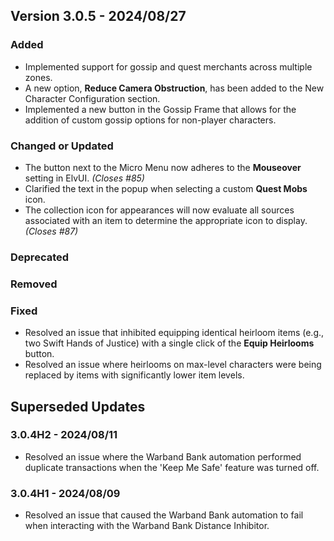 ## Version 3.0.5 - 2024/08/27

### Added
- Implemented support for gossip and quest merchants across multiple zones.
- A new option, **Reduce Camera Obstruction**, has been added to the New Character Configuration section.
- Implemented a new button in the Gossip Frame that allows for the addition of custom gossip options for non-player characters.
### Changed or Updated
- The button next to the Micro Menu now adheres to the **Mouseover** setting in ElvUI. _(Closes #85)_
- Clarified the text in the popup when selecting a custom **Quest Mobs** icon.
- The collection icon for appearances will now evaluate all sources associated with an item to determine the appropriate icon to display. _(Closes #87)_
### Deprecated
### Removed
### Fixed
- Resolved an issue that inhibited equipping identical heirloom items (e.g., two Swift Hands of Justice) with a single click of the **Equip Heirlooms** button.
- Resolved an issue where heirlooms on max-level characters were being replaced by items with significantly lower item levels.

## Superseded Updates
### 3.0.4H2 - 2024/08/11
- Resolved an issue where the Warband Bank automation performed duplicate transactions when the 'Keep Me Safe' feature was turned off.
### 3.0.4H1 - 2024/08/09
- Resolved an issue that caused the Warband Bank automation to fail when interacting with the Warband Bank Distance Inhibitor.